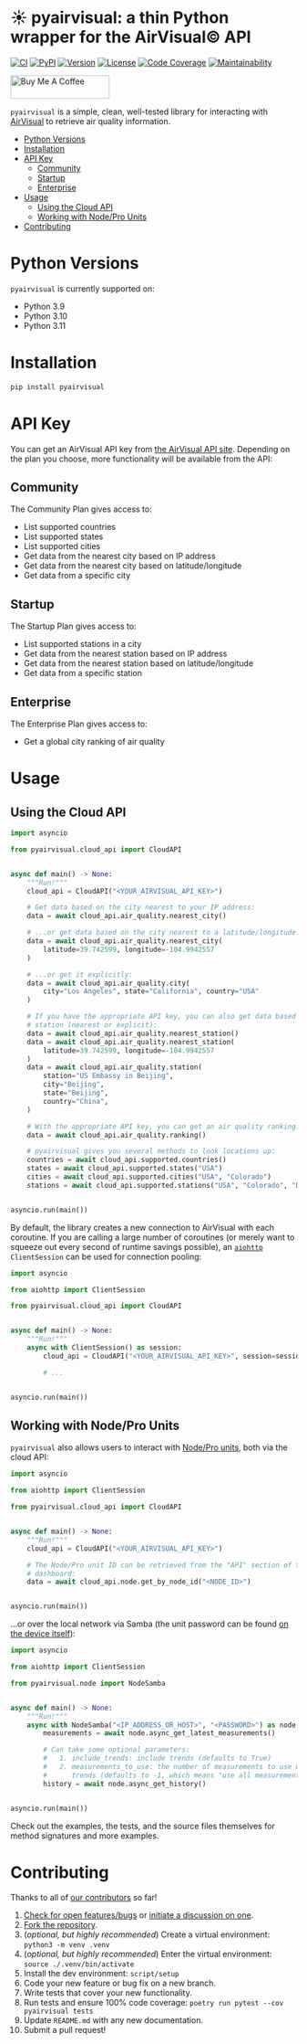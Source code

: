 # ☀️ pyairvisual: a thin Python wrapper for the AirVisual© API

[![CI][ci-badge]][ci]
[![PyPI][pypi-badge]][pypi]
[![Version][version-badge]][version]
[![License][license-badge]][license]
[![Code Coverage][codecov-badge]][codecov]
[![Maintainability][maintainability-badge]][maintainability]

<a href="https://www.buymeacoffee.com/bachya1208P" target="_blank"><img src="https://cdn.buymeacoffee.com/buttons/default-orange.png" alt="Buy Me A Coffee" height="41" width="174"></a>

`pyairvisual` is a simple, clean, well-tested library for interacting with
[AirVisual][airvisual] to retrieve air quality information.

- [Python Versions](#python-versions)
- [Installation](#installation)
- [API Key](#api-key)
  - [Community](#community)
  - [Startup](#startup)
  - [Enterprise](#enterprise)
- [Usage](#usage)
  - [Using the Cloud API](#using-the-cloud-api)
  - [Working with Node/Pro Units](#working-with-node-pro-units)
- [Contributing](#contributing)

# Python Versions

`pyairvisual` is currently supported on:

- Python 3.9
- Python 3.10
- Python 3.11

# Installation

```bash
pip install pyairvisual
```

# API Key

You can get an AirVisual API key from [the AirVisual API site][airvisual-api].
Depending on the plan you choose, more functionality will be available from the API:

## Community

The Community Plan gives access to:

- List supported countries
- List supported states
- List supported cities
- Get data from the nearest city based on IP address
- Get data from the nearest city based on latitude/longitude
- Get data from a specific city

## Startup

The Startup Plan gives access to:

- List supported stations in a city
- Get data from the nearest station based on IP address
- Get data from the nearest station based on latitude/longitude
- Get data from a specific station

## Enterprise

The Enterprise Plan gives access to:

- Get a global city ranking of air quality

# Usage

## Using the Cloud API

```python
import asyncio

from pyairvisual.cloud_api import CloudAPI


async def main() -> None:
    """Run!"""
    cloud_api = CloudAPI("<YOUR_AIRVISUAL_API_KEY>")

    # Get data based on the city nearest to your IP address:
    data = await cloud_api.air_quality.nearest_city()

    # ...or get data based on the city nearest to a latitude/longitude:
    data = await cloud_api.air_quality.nearest_city(
        latitude=39.742599, longitude=-104.9942557
    )

    # ...or get it explicitly:
    data = await cloud_api.air_quality.city(
        city="Los Angeles", state="California", country="USA"
    )

    # If you have the appropriate API key, you can also get data based on
    # station (nearest or explicit):
    data = await cloud_api.air_quality.nearest_station()
    data = await cloud_api.air_quality.nearest_station(
        latitude=39.742599, longitude=-104.9942557
    )
    data = await cloud_api.air_quality.station(
        station="US Embassy in Beijing",
        city="Beijing",
        state="Beijing",
        country="China",
    )

    # With the appropriate API key, you can get an air quality ranking:
    data = await cloud_api.air_quality.ranking()

    # pyairvisual gives you several methods to look locations up:
    countries = await cloud_api.supported.countries()
    states = await cloud_api.supported.states("USA")
    cities = await cloud_api.supported.cities("USA", "Colorado")
    stations = await cloud_api.supported.stations("USA", "Colorado", "Denver")


asyncio.run(main())
```

By default, the library creates a new connection to AirVisual with each coroutine. If
you are calling a large number of coroutines (or merely want to squeeze out every second
of runtime savings possible), an [`aiohttp`][aiohttp] `ClientSession` can be used for
connection pooling:

```python
import asyncio

from aiohttp import ClientSession

from pyairvisual.cloud_api import CloudAPI


async def main() -> None:
    """Run!"""
    async with ClientSession() as session:
        cloud_api = CloudAPI("<YOUR_AIRVISUAL_API_KEY>", session=session)

        # ...


asyncio.run(main())
```

## Working with Node/Pro Units

`pyairvisual` also allows users to interact with [Node/Pro units][airvisual-pro], both via
the cloud API:

```python
import asyncio

from aiohttp import ClientSession

from pyairvisual.cloud_api import CloudAPI


async def main() -> None:
    """Run!"""
    cloud_api = CloudAPI("<YOUR_AIRVISUAL_API_KEY>")

    # The Node/Pro unit ID can be retrieved from the "API" section of the cloud
    # dashboard:
    data = await cloud_api.node.get_by_node_id("<NODE_ID>")


asyncio.run(main())
```

...or over the local network via Samba (the unit password can be found
[on the device itself][airvisual-samba-instructions]):

```python
import asyncio

from aiohttp import ClientSession

from pyairvisual.node import NodeSamba


async def main() -> None:
    """Run!"""
    async with NodeSamba("<IP_ADDRESS_OR_HOST>", "<PASSWORD>") as node:
        measurements = await node.async_get_latest_measurements()

        # Can take some optional parameters:
        #   1. include_trends: include trends (defaults to True)
        #   2. measurements_to_use: the number of measurements to use when calculating
        #      trends (defaults to -1, which means "use all measurements")
        history = await node.async_get_history()


asyncio.run(main())
```

Check out the examples, the tests, and the source files themselves for method
signatures and more examples.

# Contributing

Thanks to all of [our contributors][contributors] so far!

1. [Check for open features/bugs][issues] or [initiate a discussion on one][new-issue].
2. [Fork the repository][fork].
3. (_optional, but highly recommended_) Create a virtual environment: `python3 -m venv .venv`
4. (_optional, but highly recommended_) Enter the virtual environment: `source ./.venv/bin/activate`
5. Install the dev environment: `script/setup`
6. Code your new feature or bug fix on a new branch.
7. Write tests that cover your new functionality.
8. Run tests and ensure 100% code coverage: `poetry run pytest --cov pyairvisual tests`
9. Update `README.md` with any new documentation.
10. Submit a pull request!

[aiohttp]: https://github.com/aio-libs/aiohttp
[airvisual]: https://www.airvisual.com/
[airvisual-api]: https://www.airvisual.com/user/api
[airvisual-pro]: https://www.airvisual.com/air-quality-monitor
[airvisual-samba-instructions]: https://support.airvisual.com/en/articles/3029331-download-the-airvisual-node-pro-s-data-using-samba
[ci-badge]: https://github.com/bachya/pyairvisual/workflows/CI/badge.svg
[ci]: https://github.com/bachya/pyairvisual/actions
[codecov-badge]: https://codecov.io/gh/bachya/pyairvisual/branch/dev/graph/badge.svg
[codecov]: https://codecov.io/gh/bachya/pyairvisual
[contributors]: https://github.com/bachya/pyairvisual/graphs/contributors
[fork]: https://github.com/bachya/pyairvisual/fork
[issues]: https://github.com/bachya/pyairvisual/issues
[license-badge]: https://img.shields.io/pypi/l/pyairvisual.svg
[license]: https://github.com/bachya/pyairvisual/blob/main/LICENSE
[maintainability-badge]: https://api.codeclimate.com/v1/badges/a03c9e96f19a3dc37f98/maintainability
[maintainability]: https://codeclimate.com/github/bachya/pyairvisual/maintainability
[new-issue]: https://github.com/bachya/pyairvisual/issues/new
[new-issue]: https://github.com/bachya/pyairvisual/issues/new
[pypi-badge]: https://img.shields.io/pypi/v/pyairvisual.svg
[pypi]: https://pypi.python.org/pypi/pyairvisual
[version-badge]: https://img.shields.io/pypi/pyversions/pyairvisual.svg
[version]: https://pypi.python.org/pypi/pyairvisual
